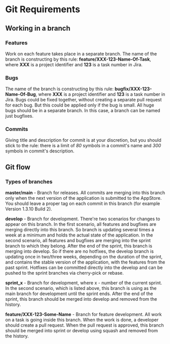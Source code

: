 # Git Requirements


## Working in a branch

### Features
Work on each feature takes place in a separate branch. The name of the branch is constructing by this rule: **feature/XXX-123-Name-Of-Task**, where **XXX** is a project identifier and **123** is a task number in Jira.

### Bugs
The name of the branch is constructing by this rule: **bugfix/XXX-123-Name-Of-Bug**, where **XXX** is a project identifier and **123** is a task number in Jira.
Bugs could be fixed together, without creating a separate pull request for each bug. But this could be applied only if the bug is small. All huge bugs should be in a separate branch.
In this case, a branch can be named just bugfixes.

### Commits
Giving title and description for commit is at your discretion, but you should stick to the rule: there is a limit of *80* symbols in a commit's name and *300* symbols in commit's description.

## Git flow

### Types of branches

**master/main** -  Branch for releases. All commits are merging into this branch only when the next version of the application is submitted to the AppStore. You should leave a proper tag on each commit in this branch (for example Version 1.3.10 Build 2). 

**develop** - Branch for development. There're two scenarios for changes to appear on this branch.
In the first scenario, all features and bugfixes are merging directly into this branch. So branch is updating several times a week at a minimum and holds the actual state of the application.
In the second scenario, all features and bugfixes are merging into the sprint branch to which they belong. After the end of the sprint, this branch is merging into develop. So if there are no hotfixes, the develop branch is updating once in two/three weeks, depending on the duration of the sprint, and contains the stable version of the application, with the features from the past sprint.
Hotfixes can be committed directly into the develop and can be pushed to the sprint branches via cherry-pick or rebase. 

**sprint_x** - Branch for development, where x - number of the current sprint. In the second scenario, which is listed above, this branch is using as the main branch for development until the sprint ends. After the end of the sprint, this branch should be merged into develop and removed from the history.

**feature/XXX-123-Some-Name** - Branch for feature development. All work on a task is going inside this branch. When the work is done, a developer should create a pull request. When the pull request is approved, this branch should be merged into sprint or develop using squash and removed from the history.
